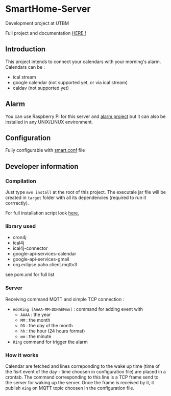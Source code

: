 # SmartHome-Server
Development project at UTBM

Full project and documentation [HERE !](https://github.com/alexgus/SmartHome "Doc")

## Introduction

This project intends to connect your calendars with your morning's alarm. Calendars can be :
 * ical stream
 * google calendar (not supported yet, or via ical stream)
 * caldav (not supported yet)

## Alarm
You can use Raspberry Pi for this server and [alarm project](https://github.com/alexgus/SmartHome-Clock) but it can also be installed in any UNIX/LINUX environment.

## Configuration
Fully configurable with [smart.conf](https://github.com/alexgus/SmartHome-Server/blob/master/smart.conf "Smart.conf file") file

## Developer information
### Compilation
Just type `mvn install` at the root of this project. The executale jar file will be created in `target` folder with all its dependencies (required to run it corrrectly).

For full installation script look [here.](https://github.com/alexgus/SmartHome "Doc installation")

### library used
 * cron4j
 * ical4j
 * ical4j-connector
 * google-api-services-calendar
 * google-api-services-gmail
 * org.eclipse.paho.client.mqttv3
 
see pom.xml for full list

### Server
Receiving command MQTT and simple TCP connection :
 * `AddRing [AAAA-MM-DDHhhMmm]` : command for adding event with
     * `AAAA` : the year
     * `MM` : the month
     * `DD` : the day of the month
     * `hh` : the hour (24 hours format)
     * `mm` : the minute
 * `Ring` command for trigger the alarm

### How it works
Calendar are fetched and lines correponding to the wake up time (time of the fisrt event of the day - time choosen in configuration file) are placed in a crontab. The command corresponding to this line is a TCP frame send to the server for waking up the server. Once the frame is received by it, it publish `Ring` on MQTT topic choosen in the configuration file. 
